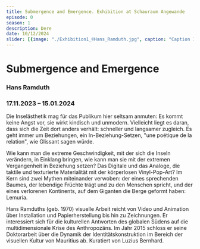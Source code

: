 ```yaml
---
title: Submergence and Emergence. Exhibition at Schauraum Angewande
episode: 0
season: 1
description: Dere
date: 10/12/2024
slider: [{image: "./Exhibition1_©Hans_Ramduth.jpg", caption: "Caption 1"},]
---
```


# Submergence and Emergence
### Hans Ramduth
### 17.11.2023 – 15.01.2024

Die Inselästhetik mag für das Publikum hier seltsam anmuten: Es kommt keine Angst vor, sie wirkt kindisch und unmodern. Vielleicht liegt es daran, dass sich die Zeit dort anders verhält: schneller und langsamer zugleich. Es geht immer um Beziehungen, ein In-Beziehung-Setzen, "une poétique de la relation", wie Glissant sagen würde. 

Wie kann man die extreme Geschwindigkeit, mit der sich die Inseln verändern, in Einklang bringen, wie kann man sie mit der extremen Vergangenheit in Beziehung setzen? Das Digitale und das Analoge, die taktile und texturierte Materialität mit der körperlosen Vinyl-Pop-Art? Im Kern sind zwei Mythen miteinander verwoben: der eines sprechenden Baumes, der lebendige Früchte trägt und zu den Menschen spricht, und der eines verlorenen Kontinents, auf dem Giganten die Berge geformt haben: Lemuria. 

Hans Ramduths (geb. 1970) visuelle Arbeit reicht von Video und Animation über Installation und Papierherstellung bis hin zu Zeichnungen. Er interessiert sich für die kulturellen Antworten des globalen Südens auf die multidimensionale Krise des Anthropozäns. Im Jahr 2015 schloss er seine Doktorarbeit über die Dynamik der Identitätskonstruktion im Bereich der visuellen Kultur von Mauritius ab. Kuratiert von Luzius Bernhard.
